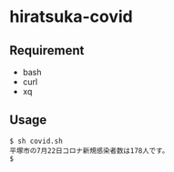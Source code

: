 # hiratsuka-covid

## Requirement
- bash
- curl
- xq

## Usage

```
$ sh covid.sh
平塚市の7月22日コロナ新規感染者数は178人です。
$ 
